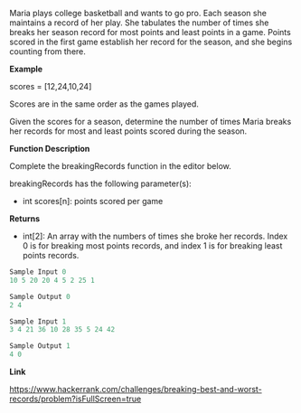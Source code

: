 Maria plays college basketball and wants to go pro. Each season she maintains a record of her play. She tabulates the number of times she breaks her season record for most points and least points in a game. Points scored in the first game establish her record for the season, and she begins counting from there.

**Example**

scores = [12,24,10,24]

Scores are in the same order as the games played.

Given the scores for a season, determine the number of times Maria breaks her records for most and least points scored during the season.

**Function Description**

Complete the breakingRecords function in the editor below.

breakingRecords has the following parameter(s):

- int scores[n]: points scored per game

**Returns**

- int[2]: An array with the numbers of times she broke her records. Index 0 is for breaking most points records, and index 1 is for breaking least points records.

```ts
Sample Input 0
10 5 20 20 4 5 2 25 1

Sample Output 0
2 4
```

```ts
Sample Input 1
3 4 21 36 10 28 35 5 24 42

Sample Output 1
4 0
```

**Link**

https://www.hackerrank.com/challenges/breaking-best-and-worst-records/problem?isFullScreen=true
